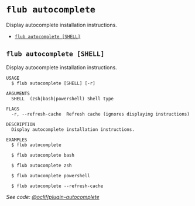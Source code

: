 `flub autocomplete`
===================

Display autocomplete installation instructions.

* [`flub autocomplete [SHELL]`](#flub-autocomplete-shell)

## `flub autocomplete [SHELL]`

Display autocomplete installation instructions.

```
USAGE
  $ flub autocomplete [SHELL] [-r]

ARGUMENTS
  SHELL  (zsh|bash|powershell) Shell type

FLAGS
  -r, --refresh-cache  Refresh cache (ignores displaying instructions)

DESCRIPTION
  Display autocomplete installation instructions.

EXAMPLES
  $ flub autocomplete

  $ flub autocomplete bash

  $ flub autocomplete zsh

  $ flub autocomplete powershell

  $ flub autocomplete --refresh-cache
```

_See code: [@oclif/plugin-autocomplete](https://github.com/oclif/plugin-autocomplete/blob/v3.2.5/src/commands/autocomplete/index.ts)_
